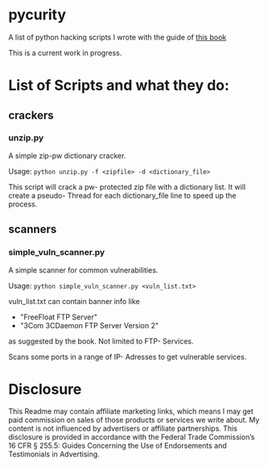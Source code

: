 # pycurity
A list of python hacking scripts I wrote with the guide of [this book](http://amzn.to/2iaG8t6)

This is a current work in progress.

# List of Scripts and what they do:
## crackers
### unzip.py
A simple zip-pw dictionary cracker.

Usage:
`
python unzip.py -f <zipfile> -d <dictionary_file>
`

This script will crack a pw- protected zip file with a dictionary list. It will create a pseudo- Thread for each dictionary_file line to speed up the process.

## scanners
### simple\_vuln_scanner.py
A simple scanner for common vulnerabilities.

Usage: 
`
python simple_vuln_scanner.py <vuln_list.txt>
`

vuln_list.txt can contain banner info like
- "FreeFloat FTP Server"
- "3Com 3CDaemon FTP Server Version 2"

as suggested by the book. Not limited to FTP- Services.

Scans some ports in a range of IP- Adresses to get vulnerable services.


# Disclosure
This Readme may contain affiliate marketing links, which means I may get paid commission on sales of those products or services we write about. My content is not influenced by advertisers or affiliate partnerships. This disclosure is provided in accordance with the Federal Trade Commission’s 16 CFR § 255.5: Guides Concerning the Use of Endorsements and Testimonials in Advertising.
